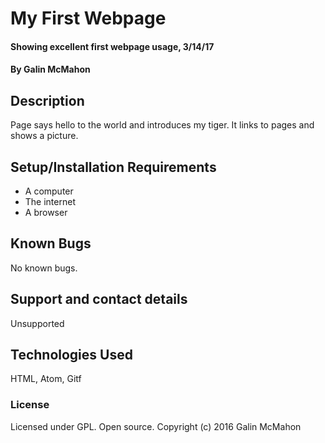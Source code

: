 # My First Webpage
#### Showing excellent first webpage usage, 3/14/17
#### By Galin McMahon
## Description
  Page says hello to the world and introduces my tiger.  It links to pages and shows a picture.
## Setup/Installation Requirements
  * A computer
  * The internet
  * A browser
## Known Bugs
  No known bugs.
## Support and contact details
  Unsupported
## Technologies Used
  HTML, Atom, Gitf
### License
  Licensed under GPL.  Open source.
Copyright (c) 2016 Galin McMahon
